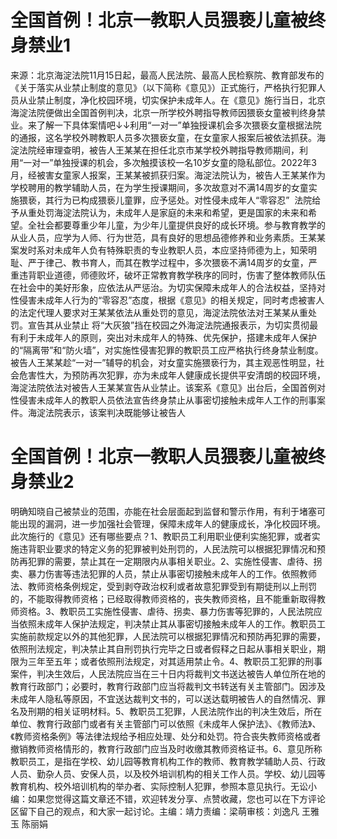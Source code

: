 # 全国首例！北京一教职人员猥亵儿童被终身禁业1

来源：北京海淀法院11月15日起，最高人民法院、最高人民检察院、教育部发布的《关于落实从业禁止制度的意见》（以下简称《意见》）正式施行，严格执行犯罪人员从业禁止制度，净化校园环境，切实保护未成年人。在《意见》施行当日，北京海淀法院便做出全国首例判决，北京一所学校外聘指导教师因猥亵女童被判终身禁业。来了解一下具体案情吧↓↓利用“一对一”单独授课机会多次猥亵女童根据法院的通报，这名学校外聘教职人员多次猥亵女童，在女童家人报案后被依法抓获。海淀法院经审理查明，被告人王某某在担任北京市某学校外聘指导教师期间，利用“一对一”单独授课的机会，多次触摸该校一名10岁女童的隐私部位。2022年3月，经被害女童家人报案，王某某被抓获归案。海淀法院认为，被告人王某某作为学校聘用的教学辅助人员，在为学生授课期间，多次故意对不满14周岁的女童实施猥亵，其行为已构成猥亵儿童罪，应予惩处。对性侵未成年人“零容忍”  法院给予从重处罚海淀法院认为，未成年人是家庭的未来和希望，更是国家的未来和希望。全社会都要尊重少年儿童，为少年儿童提供良好的成长环境。参与教育教学的从业人员，应学为人师、行为世范，具有良好的思想品德修养和业务素质。王某某案发时系对未成年人负有特殊职责的专业教职人员，本应坚持师德为上，知荣明耻、严于律己、教书育人，而其在教学过程中，多次猥亵不满14周岁的女童，严重违背职业道德，师德败坏，破坏正常教育教学秩序的同时，伤害了整体教师队伍在社会中的美好形象，应依法从严惩治。为切实保障未成年人的合法权益，坚持对性侵害未成年人行为的“零容忍”态度，根据《意见》的相关规定，同时考虑被害人的法定代理人要求对王某某依法从重处罚的意见，海淀法院依法对王某某从重处罚。宣告其从业禁止 将“大灰狼”挡在校园之外海淀法院通报表示，为切实贯彻最有利于未成年人的原则，突出对未成年人的特殊、优先保护，搭建未成年人保护的“隔离带”和“防火墙”，对实施性侵害犯罪的教职员工应严格执行终身禁业制度。被告人王某某趁“一对一”辅导的机会，对女童实施猥亵行为，其主观恶性明显，社会危害性大，为预防再次犯罪，亦为未成年人健康成长提供平安清朗的校园环境，海淀法院依法对被告人王某某宣告从业禁止。该案系《意见》出台后，全国首例对性侵害未成年人的教职人员依法宣告终身禁止从事密切接触未成年人工作的刑事案件。海淀法院表示，该案判决既能够让被告人

# 全国首例！北京一教职人员猥亵儿童被终身禁业2

明确知晓自己被禁业的范围，亦能在社会层面起到监督和警示作用，有利于堵塞可能出现的漏洞，进一步加强社会管理，保障未成年人的健康成长，净化校园环境。此次施行的《意见》还有哪些要点？1、教职员工利用职业便利实施犯罪，或者实施违背职业要求的特定义务的犯罪被判处刑罚的，人民法院可以根据犯罪情况和预防再犯罪的需要，禁止其在一定期限内从事相关职业。2、实施性侵害、虐待、拐卖、暴力伤害等违法犯罪的人员，禁止从事密切接触未成年人的工作。依照教师法、教师资格条例规定，受到剥夺政治权利或者故意犯罪受到有期徒刑以上刑罚的，不能取得教师资格；已经取得教师资格的，丧失教师资格，且不能重新取得教师资格。3、教职员工实施性侵害、虐待、拐卖、暴力伤害等犯罪的，人民法院应当依照未成年人保护法规定，判决禁止其从事密切接触未成年人的工作。教职员工实施前款规定以外的其他犯罪，人民法院可以根据犯罪情况和预防再犯罪的需要，依照刑法规定，判决禁止其自刑罚执行完毕之日或者假释之日起从事相关职业，期限为三年至五年；或者依照刑法规定，对其适用禁止令。4、教职员工犯罪的刑事案件，判决生效后，人民法院应当在三十日内将裁判文书送达被告人单位所在地的教育行政部门；必要时，教育行政部门应当将裁判文书转送有关主管部门。因涉及未成年人隐私等原因，不宜送达裁判文书的，可以送达载明被告人的自然情况、罪名及刑期的相关证明材料。5、教职员工犯罪，人民法院作出的判决生效后，所在单位、教育行政部门或者有关主管部门可以依照《未成年人保护法》、《教师法》、《教师资格条例》等法律法规给予相应处理、处分和处罚。符合丧失教师资格或者撤销教师资格情形的，教育行政部门应当及时收缴其教师资格证书。6、意见所称教职员工，是指在学校、幼儿园等教育机构工作的教师、教育教学辅助人员、行政人员、勤杂人员、安保人员，以及校外培训机构的相关工作人员。学校、幼儿园等教育机构、校外培训机构的举办者、实际控制人犯罪，参照本意见执行。无讼小编：如果您觉得这篇文章还不错，欢迎转发分享、点赞收藏，您也可以在下方评论区留下自己的观点，和大家一起讨论。主编：靖力责编：梁萌审核：刘逸凡 王雅玉 陈丽娟

